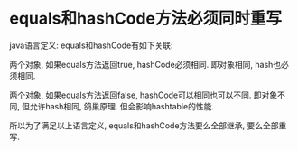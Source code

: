 # equals和hashCode方法必须同时重写



java语言定义: equals和hashCode有如下关联:

两个对象, 如果equals方法返回true, hashCode必须相同. 即对象相同, hash也必须相同.

两个对象, 如果equals方法返回false, hashCode可以相同也可以不同. 即对象不同, 但允许hash相同, 鸽巢原理. 但会影响hashtable的性能.

所以为了满足以上语言定义, equals和hashCode方法要么全部继承, 要么全部重写.


